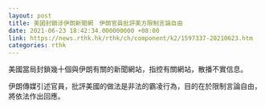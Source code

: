 ```yaml
---
layout: post
title: 美國封鎖涉伊朗新聞網　伊朗官員批評美方限制言論自由
date: 2021-06-23 18:42:34.000000000 +08:00
link: https://news.rthk.hk/rthk/ch/component/k2/1597337-20210623.htm
categories: rthk
---
```


美國當局封鎖幾十個與伊朗有關的新聞網站，指控有關網站，散播不實信息。

伊朗傳媒引述官員，批評美國的做法是非法的霸凌行為，目的在於限制言論自由，將依法作出回應。
